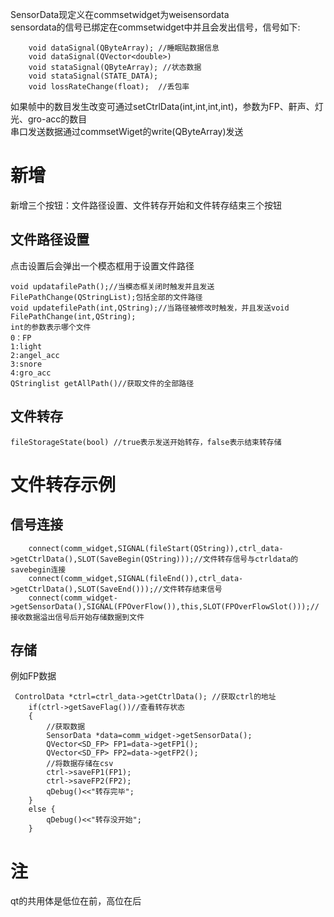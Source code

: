 SensorData现定义在commsetwidget为weisensordata<br>
sensordata的信号已绑定在commsetwidget中并且会发出信号，信号如下:
```
    void dataSignal(QByteArray); //睡眠贴数据信息
    void dataSignal(QVector<double>)
    void stataSignal(QByteArray); //状态数据
    void stataSignal(STATE_DATA);
    void lossRateChange(float);  //丢包率
```
如果帧中的数目发生改变可通过setCtrlData(int,int,int,int)，参数为FP、鼾声、灯光、gro-acc的数目<br>
串口发送数据通过commsetWiget的write(QByteArray)发送

# 新增
新增三个按钮：文件路径设置、文件转存开始和文件转存结束三个按钮<br>
## 文件路径设置
点击设置后会弹出一个模态框用于设置文件路径<br>
```
void updatafilePath();//当模态框关闭时触发并且发送FilePathChange(QStringList);包括全部的文件路径
void updatefilePath(int,QString);//当路径被修改时触发，并且发送void FilePathChange(int,QString);
int的参数表示哪个文件
0：FP
1:light
2:angel_acc
3:snore
4:gro_acc
QStringlist getAllPath()//获取文件的全部路径 
```

## 文件转存
```
fileStorageState(bool) //true表示发送开始转存，false表示结束转存储
```
# 文件转存示例
## 信号连接
```
    connect(comm_widget,SIGNAL(fileStart(QString)),ctrl_data->getCtrlData(),SLOT(SaveBegin(QString)));//文件转存信号与ctrldata的savebegin连接
    connect(comm_widget,SIGNAL(fileEnd()),ctrl_data->getCtrlData(),SLOT(SaveEnd()));//文件转存结束信号
    connect(comm_widget->getSensorData(),SIGNAL(FPOverFlow()),this,SLOT(FPOverFlowSlot()));//接收数据溢出信号后开始存储数据到文件
```
## 存储
例如FP数据
```
 ControlData *ctrl=ctrl_data->getCtrlData(); //获取ctrl的地址
    if(ctrl->getSaveFlag())//查看转存状态
    {
        //获取数据
        SensorData *data=comm_widget->getSensorData();
        QVector<SD_FP> FP1=data->getFP1();
        QVector<SD_FP> FP2=data->getFP2();
        //将数据存储在csv
        ctrl->saveFP1(FP1);
        ctrl->saveFP2(FP2);
        qDebug()<<"转存完毕";
    }
    else {
        qDebug()<<"转存没开始";
    }
```
# 注
qt的共用体是低位在前，高位在后